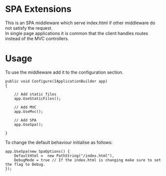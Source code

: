# SPA Extensions

This is an SPA middleware which serve index.html if other middleware do not satisfy the request.  
In single page applications it is common that the client handles routes instead of the MVC controllers.  



# Usage
To use the middleware add it to the configuration section.  

    public void Configure(IApplicationBuilder app)
    {

	    // Add static files
	    app.UseStaticFiles();

	    // Add MVC
	    app.UseMvc();

	    // Add SPA
	    app.UseSpa(); 

	}

To change the default behaviour initialise as follows: 
	
    app.UseSpa(new SpaOptions() {
		DefaultHtml =  new PathString("/index.html"), 
		DebugMode = true // If the index.html is changing make sure to set the flag to Debug.  
	}); 
